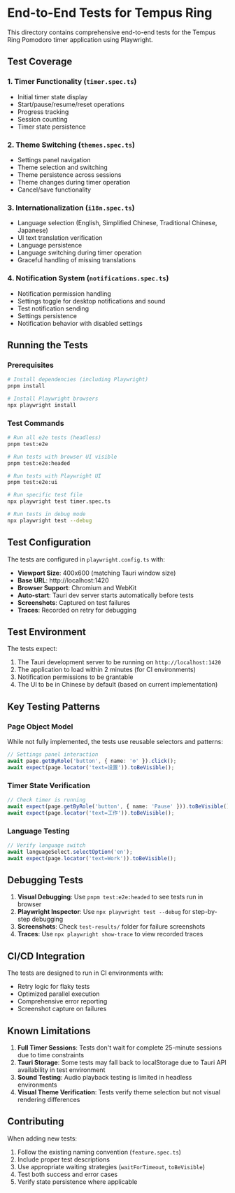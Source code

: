 # End-to-End Tests for Tempus Ring

This directory contains comprehensive end-to-end tests for the Tempus Ring Pomodoro timer application using Playwright.

## Test Coverage

### 1. Timer Functionality (`timer.spec.ts`)
- Initial timer state display
- Start/pause/resume/reset operations
- Progress tracking
- Session counting
- Timer state persistence

### 2. Theme Switching (`themes.spec.ts`)
- Settings panel navigation
- Theme selection and switching
- Theme persistence across sessions
- Theme changes during timer operation
- Cancel/save functionality

### 3. Internationalization (`i18n.spec.ts`)
- Language selection (English, Simplified Chinese, Traditional Chinese, Japanese)
- UI text translation verification
- Language persistence
- Language switching during timer operation
- Graceful handling of missing translations

### 4. Notification System (`notifications.spec.ts`)
- Notification permission handling
- Settings toggle for desktop notifications and sound
- Test notification sending
- Settings persistence
- Notification behavior with disabled settings

## Running the Tests

### Prerequisites
```bash
# Install dependencies (including Playwright)
pnpm install

# Install Playwright browsers
npx playwright install
```

### Test Commands

```bash
# Run all e2e tests (headless)
pnpm test:e2e

# Run tests with browser UI visible
pnpm test:e2e:headed

# Run tests with Playwright UI
pnpm test:e2e:ui

# Run specific test file
npx playwright test timer.spec.ts

# Run tests in debug mode
npx playwright test --debug
```

## Test Configuration

The tests are configured in `playwright.config.ts` with:
- **Viewport Size**: 400x600 (matching Tauri window size)
- **Base URL**: http://localhost:1420
- **Browser Support**: Chromium and WebKit
- **Auto-start**: Tauri dev server starts automatically before tests
- **Screenshots**: Captured on test failures
- **Traces**: Recorded on retry for debugging

## Test Environment

The tests expect:
1. The Tauri development server to be running on `http://localhost:1420`
2. The application to load within 2 minutes (for CI environments)
3. Notification permissions to be grantable
4. The UI to be in Chinese by default (based on current implementation)

## Key Testing Patterns

### Page Object Model
While not fully implemented, the tests use reusable selectors and patterns:
```typescript
// Settings panel interaction
await page.getByRole('button', { name: '⚙️' }).click();
await expect(page.locator('text=设置')).toBeVisible();
```

### Timer State Verification
```typescript
// Check timer is running
await expect(page.getByRole('button', { name: 'Pause' })).toBeVisible();
await expect(page.locator('text=工作')).toBeVisible();
```

### Language Testing
```typescript
// Verify language switch
await languageSelect.selectOption('en');
await expect(page.locator('text=Work')).toBeVisible();
```

## Debugging Tests

1. **Visual Debugging**: Use `pnpm test:e2e:headed` to see tests run in browser
2. **Playwright Inspector**: Use `npx playwright test --debug` for step-by-step debugging
3. **Screenshots**: Check `test-results/` folder for failure screenshots
4. **Traces**: Use `npx playwright show-trace` to view recorded traces

## CI/CD Integration

The tests are designed to run in CI environments with:
- Retry logic for flaky tests
- Optimized parallel execution
- Comprehensive error reporting
- Screenshot capture on failures

## Known Limitations

1. **Full Timer Sessions**: Tests don't wait for complete 25-minute sessions due to time constraints
2. **Tauri Storage**: Some tests may fall back to localStorage due to Tauri API availability in test environment
3. **Sound Testing**: Audio playback testing is limited in headless environments
4. **Visual Theme Verification**: Tests verify theme selection but not visual rendering differences

## Contributing

When adding new tests:
1. Follow the existing naming convention (`feature.spec.ts`)
2. Include proper test descriptions
3. Use appropriate waiting strategies (`waitForTimeout`, `toBeVisible`)
4. Test both success and error cases
5. Verify state persistence where applicable